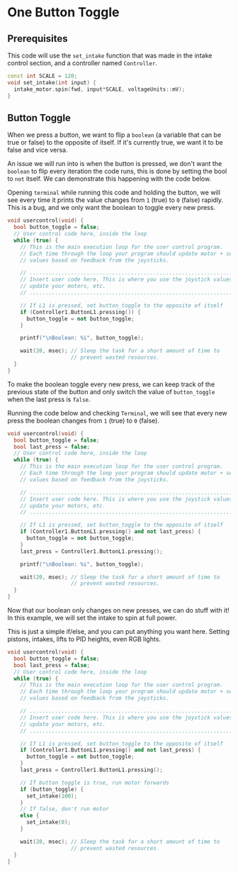 # One Button Toggle

## Prerequisites 
This code will use the `set_intake` function that was made in the intake control section, and a controller named `Controller`.

```cpp
const int SCALE = 120;
void set_intake(int input) {
  intake_motor.spin(fwd, input*SCALE, voltageUnits::mV);
}
```

## Button Toggle
When we press a button, we want to flip a `boolean` (a variable that can be true or false) to the opposite of itself.  If it's currently true, we want it to be false and vice versa.  

An issue we will run into is when the button is pressed, we don't want the `boolean` to flip every iteration the code runs, this is done by setting the bool to `not` itself.  We can demonstrate this happening with the code below.

Opening `terminal` while running this code and holding the button, we will see every time it prints the value changes from `1` (true) to `0` (false) rapidly.  This is a bug, and we only want the boolean to toggle every new press.

```cpp
void usercontrol(void) {
  bool button_toggle = false;
  // User control code here, inside the loop
  while (true) {
    // This is the main execution loop for the user control program.
    // Each time through the loop your program should update motor + servo
    // values based on feedback from the joysticks.

    // ........................................................................
    // Insert user code here. This is where you use the joystick values to
    // update your motors, etc.
    // ........................................................................

    // If L1 is pressed, set button_toggle to the opposite of itself
    if (Controller1.ButtonL1.pressing()) {
      button_toggle = not button_toggle;
    }

    printf("\nBoolean: %i", button_toggle);

    wait(20, msec); // Sleep the task for a short amount of time to
                    // prevent wasted resources.
  }
}
```

To make the boolean toggle every new press, we can keep track of the previous state of the button and only switch the value of `button_toggle` when the last press is `false`. 

Running the code below and checking `Terminal`, we will see that every new press the boolean changes from `1` (true) to `0` (false).  

```cpp
void usercontrol(void) {
  bool button_toggle = false;
  bool last_press = false;
  // User control code here, inside the loop
  while (true) {
    // This is the main execution loop for the user control program.
    // Each time through the loop your program should update motor + servo
    // values based on feedback from the joysticks.

    // ........................................................................
    // Insert user code here. This is where you use the joystick values to
    // update your motors, etc.
    // ........................................................................

    // If L1 is pressed, set button_toggle to the opposite of itself
    if (Controller1.ButtonL1.pressing() and not last_press) {
      button_toggle = not button_toggle;
    }
    last_press = Controller1.ButtonL1.pressing();

    printf("\nBoolean: %i", button_toggle);

    wait(20, msec); // Sleep the task for a short amount of time to
                    // prevent wasted resources.
  }
}
```

Now that our boolean only changes on new presses, we can do stuff with it!  In this example, we will set the intake to spin at full power.

This is just a simple if/else, and you can put anything you want here.  Setting pistons, intakes, lifts to PID heights, even RGB lights. 

```cpp
void usercontrol(void) {
  bool button_toggle = false;
  bool last_press = false;
  // User control code here, inside the loop
  while (true) {
    // This is the main execution loop for the user control program.
    // Each time through the loop your program should update motor + servo
    // values based on feedback from the joysticks.

    // ........................................................................
    // Insert user code here. This is where you use the joystick values to
    // update your motors, etc.
    // ........................................................................

    // If L1 is pressed, set button_toggle to the opposite of itself
    if (Controller1.ButtonL1.pressing() and not last_press) {
      button_toggle = not button_toggle;
    }
    last_press = Controller1.ButtonL1.pressing();

    // If button toggle is true, run motor forwards
    if (button_toggle) {
      set_intake(100);
    }
    // If false, don't run motor
    else {
      set_intake(0);
    }

    wait(20, msec); // Sleep the task for a short amount of time to
                    // prevent wasted resources.
  }
}
```